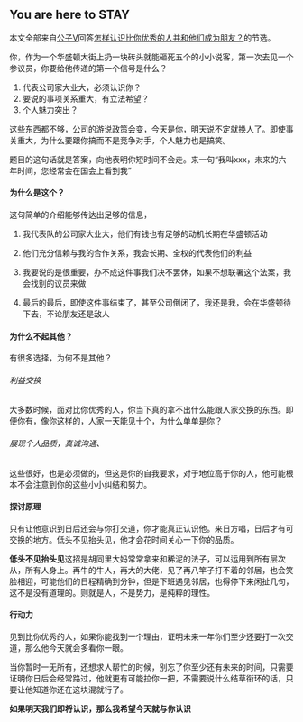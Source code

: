 ## You are here to STAY

本文全部来自[公子V](<https://www.zhihu.com/people/63ef903f074d379b35cf7c34fd3d01c6>)回答[怎样认识比你优秀的人并和他们成为朋友？](<https://www.zhihu.com/question/20282222/answer/524737149>)的节选。

你，作为一个华盛顿大街上扔一块砖头就能砸死五个的小小说客，第一次去见一个参议员，你要给他传递的第一个信号是什么？

1. 代表公司家大业大，必须认识你？
2. 要说的事项关系重大，有立法希望？
3. 个人魅力突出？

这些东西都不够，公司的游说政策会变，今天是你，明天说不定就换人了。即使事关重大，为什么要跟你搞而不是竞争对手，个人魅力也是搞笑。

题目的这句话就是答案，向他表明你短时间不会走。来一句“我叫xxx，未来的六年时间，您经常会在国会上看到我”

#### 为什么是这个？

这句简单的介绍能够传达出足够的信息，

1. 我代表队的公司家大业大，他们有钱也有足够的动机长期在华盛顿活动

2. 他们充分信赖与我的合作关系，我会长期、全权的代表他们的利益
3. 我要说的是很重要，办不成这件事我们决不罢休，如果不想联署这个法案，我会找别的议员来做
4. 最后的最后，即使这件事结束了，甚至公司倒闭了，我还是我，会在华盛顿待下去，不论朋友还是敌人

#### 为什么不起其他？

有很多选择，为何不是其他？

###### 利益交换

大多数时候，面对比你优秀的人，你当下真的拿不出什么能跟人家交换的东西。即便你有，像你这样的，人家一天能见十个，为什么单单是你？

###### 展现个人品质，真诚沟通、

这些很好，也是必须做的，但这是你的自我要求，对于地位高于你的人，他可能根本不会注意到你的这些小小纠结和努力。

#### 探讨原理

只有让他意识到日后还会与你打交道，你才能真正认识他。来日方唱，日后才有可交换的地方。低头不见抬头见，他才会花时间关心一下你的品质。

**低头不见抬头见**这招是胡同里大妈常常拿来和稀泥的法子，可以运用到所有层次从，所有人身上。再牛的牛人，再大的大佬，见了再八竿子打不着的邻居，也会笑脸相迎，可能他们的日程精确到分钟，但是下班遇见邻居，也得停下来闲扯几句，这不是没有道理的。则就是人，不是势力，是纯粹的理性。

#### 行动力

见到比你优秀的人，如果你能找到一个理由，证明未来一年你们至少还要打一次交道，那么他今天就会多看你一眼。

当你暂时一无所有，还想求人帮忙的时候，别忘了你至少还有未来的时间，只需要证明你日后会经常路过，他就更有可能拉你一把，不需要说什么结草衔环的话，只要让他知道你还在这块混就行了。

**如果明天我们即将认识，那么我希望今天就与你认识**

